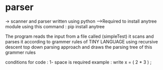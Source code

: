 # parser
→ scanner and parser written using python 
-->Required to install anytree module using this command :  pip install anytree

The program reads the input from a file called (simpleTest)
it scans and parses it according to grammer rules of  TINY LANGUAGE
using recursive descent top down parsing approach and draws the parsing tree of this grammer rules

conditions for code :
1- space is required
    example : write x =  ( 2  * 3 ) ;
